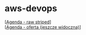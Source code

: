 # aws-devops

[[Agenda - raw striped](https://raw.githack.com/pnowosie/aws-devops/master/agenda.html)] <br/>
[[Agenda - oferta (jeszcze widoczna)](https://szkolachmury.pl/oferta/aws-w-praktyce-pierwszy-projekt-w-chmurze/)]
